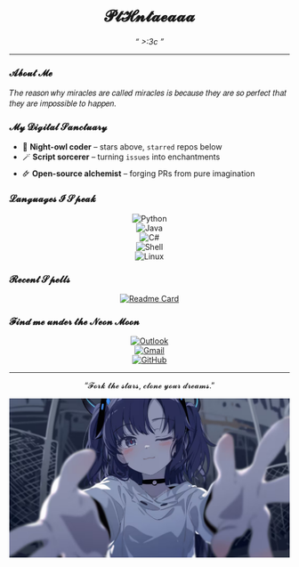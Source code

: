 <div align="center">

# 𝓟𝓽𝓗𝓷𝓽𝓪𝓮𝓪𝓪𝓪

*“ >:3c ”*

</div>

---

### 𝓐𝓫𝓸𝓾𝓽 𝓜𝓮
𝑇ℎ𝑒 𝑟𝑒𝑎𝑠𝑜𝑛 𝑤ℎ𝑦 𝑚𝑖𝑟𝑎𝑐𝑙𝑒𝑠 𝑎𝑟𝑒 𝑐𝑎𝑙𝑙𝑒𝑑 𝑚𝑖𝑟𝑎𝑐𝑙𝑒𝑠 𝑖𝑠 𝑏𝑒𝑐𝑎𝑢𝑠𝑒 𝑡ℎ𝑒𝑦 𝑎𝑟𝑒 𝑠𝑜 𝑝𝑒𝑟𝑓𝑒𝑐𝑡 𝑡ℎ𝑎𝑡 𝑡ℎ𝑒𝑦 𝑎𝑟𝑒 𝑖𝑚𝑝𝑜𝑠𝑠𝑖𝑏𝑙𝑒 𝑡𝑜 ℎ𝑎𝑝𝑝𝑒𝑛.

### 𝓜𝔂 𝓓𝓲𝓰𝓲𝓽𝓪𝓵 𝓢𝓪𝓷𝓬𝓽𝓾𝓪𝓻𝔂
- 🌙 **Night-owl coder** – stars above, `starred` repos below  
- 🪄 **Script sorcerer** – turning `issues` into enchantments  
- 🜸 **Open-source alchemist** – forging PRs from pure imagination  

### 𝓛𝓪𝓷𝓰𝓾𝓪𝓰𝓮𝓼 𝓘 𝓢𝓹𝓮𝓪𝓴
<div align="center">

![Python](https://img.shields.io/badge/-Python-14354C?style=flat-square&logo=python&logoColor=white)  
![Java](https://img.shields.io/badge/-Java-007396?style=flat-square&logo=java&logoColor=white)  
![C#](https://img.shields.io/badge/-C%23-239120?style=flat-square&logo=c-sharp&logoColor=white)  
![Shell](https://img.shields.io/badge/-Shell-121011?style=flat-square&logo=gnu-bash&logoColor=white)  
![Linux](https://img.shields.io/badge/-Linux-FCC624?style=flat-square&logo=linux&logoColor=black)

</div>

### 𝓡𝓮𝓬𝓮𝓷𝓽 𝓢𝓹𝓮𝓵𝓵𝓼
<div align="center">

[![Readme Card](https://github-readme-stats.vercel.app/api/pin/?username=PtHntaeaaa&repo=hodgepodgeTMF&show_owner=true)](https://github.com/PtHntaeaaa/hodgepodgeTMF)

</div>

### 𝓕𝓲𝓷𝓭 𝓶𝓮 𝓾𝓷𝓭𝓮𝓻 𝓽𝓱𝓮 𝓝𝓮𝓸𝓷 𝓜𝓸𝓸𝓷
<div align="center">

[![Outlook](https://img.shields.io/badge/-Outlook-0078D4?style=flat-square&logo=microsoft-outlook&logoColor=white)](mailto:arcaea_27day@outlook.com)  
[![Gmail](https://img.shields.io/badge/-Gmail-D14836?style=flat-square&logo=gmail&logoColor=white)](mailto:command.blockngr@gmail.com)  
[![GitHub](https://img.shields.io/badge/-GitHub-181717?style=flat-square&logo=github&logoColor=white)](https://github.com/PtHntaeaaa)

</div>

---

<div align="center">

“𝓕𝓸𝓻𝓴 𝓽𝓱𝓮 𝓼𝓽𝓪𝓻𝓼, 𝓬𝓵𝓸𝓷𝓮 𝔂𝓸𝓾𝓻 𝓭𝓻𝓮𝓪𝓶𝓼.”

</div>

<p align="center">
  <img src="https://github.com/PtHntaeaaa/PtHntaeaaa/blob/main/Image_1757771857411.png?raw=true" alt="Sweet ending" width="700"/>
</p>

